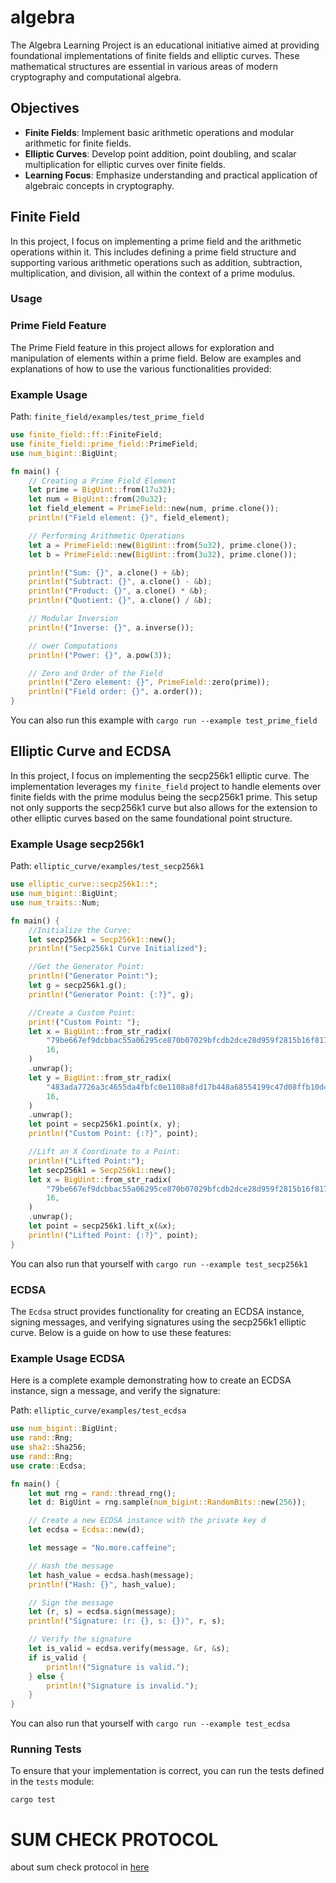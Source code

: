 # algebra

The Algebra Learning Project is an educational initiative aimed at providing foundational implementations of finite fields and elliptic curves. These mathematical structures are essential in various areas of modern cryptography and computational algebra.

## Objectives

- **Finite Fields**: Implement basic arithmetic operations and modular arithmetic for finite fields.
- **Elliptic Curves**: Develop point addition, point doubling, and scalar multiplication for elliptic curves over finite fields.
- **Learning Focus**: Emphasize understanding and practical application of algebraic concepts in cryptography.

## Finite Field

In this project, I focus on implementing a prime field and the arithmetic operations within it. This includes defining a prime field structure and supporting various arithmetic operations such as addition, subtraction, multiplication, and division, all within the context of a prime modulus.

### Usage

### Prime Field Feature

The Prime Field feature in this project allows for exploration and manipulation of elements within a prime field. Below are examples and explanations of how to use the various functionalities provided:

### Example Usage

Path: `finite_field/examples/test_prime_field`

```rust
use finite_field::ff::FiniteField;
use finite_field::prime_field::PrimeField;
use num_bigint::BigUint;

fn main() {
    // Creating a Prime Field Element
    let prime = BigUint::from(17u32);
    let num = BigUint::from(20u32);
    let field_element = PrimeField::new(num, prime.clone());
    println!("Field element: {}", field_element);

    // Performing Arithmetic Operations
    let a = PrimeField::new(BigUint::from(5u32), prime.clone());
    let b = PrimeField::new(BigUint::from(3u32), prime.clone());

    println!("Sum: {}", a.clone() + &b);
    println!("Subtract: {}", a.clone() - &b);
    println!("Product: {}", a.clone() * &b);
    println!("Quotient: {}", a.clone() / &b);

    // Modular Inversion
    println!("Inverse: {}", a.inverse());

    // ower Computations
    println!("Power: {}", a.pow(3));

    // Zero and Order of the Field
    println!("Zero element: {}", PrimeField::zero(prime));
    println!("Field order: {}", a.order());
}
```

You can also run this example with `cargo run --example test_prime_field`

## Elliptic Curve and ECDSA

In this project, I focus on implementing the secp256k1 elliptic curve. The implementation leverages my `finite_field` project to handle elements over finite fields with the prime modulus being the secp256k1 prime. This setup not only supports the secp256k1 curve but also allows for the extension to other elliptic curves based on the same foundational point structure.

### **Example Usage** secp256k1

Path: `elliptic_curve/examples/test_secp256k1`

```rust
use elliptic_curve::secp256k1::*;
use num_bigint::BigUint;
use num_traits::Num;

fn main() {
    //Initialize the Curve:
    let secp256k1 = Secp256k1::new();
    println!("Secp256k1 Curve Initialized");

    //Get the Generator Point:
    println!("Generator Point:");
    let g = secp256k1.g();
    println!("Generator Point: {:?}", g);

    //Create a Custom Point:
    print!("Custom Point: ");
    let x = BigUint::from_str_radix(
        "79be667ef9dcbbac55a06295ce870b07029bfcdb2dce28d959f2815b16f81798",
        16,
    )
    .unwrap();
    let y = BigUint::from_str_radix(
        "483ada7726a3c4655da4fbfc0e1108a8fd17b448a68554199c47d08ffb10d4b8",
        16,
    )
    .unwrap();
    let point = secp256k1.point(x, y);
    println!("Custom Point: {:?}", point);

    //Lift an X Coordinate to a Point:
    println!("Lifted Point:");
    let secp256k1 = Secp256k1::new();
    let x = BigUint::from_str_radix(
        "79be667ef9dcbbac55a06295ce870b07029bfcdb2dce28d959f2815b16f81798",
        16,
    )
    .unwrap();
    let point = secp256k1.lift_x(&x);
    println!("Lifted Point: {:?}", point);
}

```

You can also run that yourself with `cargo run --example test_secp256k1`

### ECDSA

The `Ecdsa` struct provides functionality for creating an ECDSA instance, signing messages, and verifying signatures using the secp256k1 elliptic curve. Below is a guide on how to use these features:

### Example Usage ECDSA

Here is a complete example demonstrating how to create an ECDSA instance, sign a message, and verify the signature:

Path: `elliptic_curve/examples/test_ecdsa`

```rust
use num_bigint::BigUint;
use rand::Rng;
use sha2::Sha256;
use rand::Rng;
use crate::Ecdsa;

fn main() {
    let mut rng = rand::thread_rng();
    let d: BigUint = rng.sample(num_bigint::RandomBits::new(256));

    // Create a new ECDSA instance with the private key d
    let ecdsa = Ecdsa::new(d);

    let message = "No.more.caffeine";

    // Hash the message
    let hash_value = ecdsa.hash(message);
    println!("Hash: {}", hash_value);

    // Sign the message
    let (r, s) = ecdsa.sign(message);
    println!("Signature: (r: {}, s: {})", r, s);

    // Verify the signature
    let is_valid = ecdsa.verify(message, &r, &s);
    if is_valid {
        println!("Signature is valid.");
    } else {
        println!("Signature is invalid.");
    }
}

```

You can also run that yourself with `cargo run --example test_ecdsa`

### Running Tests

To ensure that your implementation is correct, you can run the tests defined in the `tests` module:

```
cargo test
```

# SUM CHECK PROTOCOL

about sum check protocol in [here](https://github.com/nguyen-xuan-quoc/algebra/tree/feature/sum_check_protocol/sum_check_protocol/README.md)
